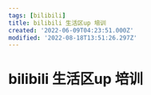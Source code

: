 ```yaml
---
tags: [bilibili]
title: bilibili 生活区up 培训
created: '2022-06-09T04:23:51.000Z'
modified: '2022-08-18T13:51:26.297Z'
---
```


# bilibili 生活区up 培训

